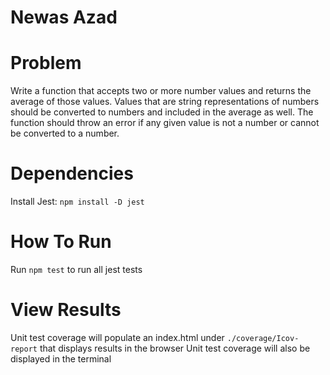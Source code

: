 # Newas Azad

# Problem
Write a function that accepts two or more number values and returns the average of those values. Values that are string representations of numbers should be converted to numbers and included in the average as well. The function should throw an error if any given value is not a number or cannot be converted to a number.

# Dependencies
Install Jest: `npm install -D jest`

# How To Run
Run `npm test` to run all jest tests

# View Results
Unit test coverage will populate an index.html under `./coverage/Icov-report` that displays results in the browser
Unit test coverage will also be displayed in the terminal 

